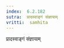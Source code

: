 ```yaml
---
index:  6.2.182
sutra:  प्रादस्वाङ्गं संज्ञायाम्
vritti:  samhita 
---
```


प्रादस्वाङ्गं संज्ञायाम्

